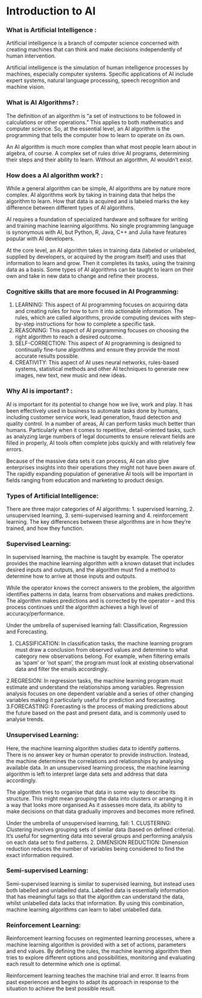 # Introduction to AI

### What is Artificial Intelligence :

Artificial intelligence is a branch of computer science concerned with creating machines that can think and make decisions independently of human intervention.

Artificial intelligence is the simulation of human intelligence processes by machines, especially computer systems. Specific applications of AI include expert systems, natural language processing, speech recognition and machine vision.

### What is AI Algorithms? :

The definition of an algorithm is “a set of instructions to be followed in calculations or other operations.” This applies to both mathematics and computer science. So, at the essential level, an AI algorithm is the programming that tells the computer how to learn to operate on its own.

An AI algorithm is much more complex than what most people learn about in algebra, of course. A complex set of rules drive AI programs, determining their steps and their ability to learn. Without an algorithm, AI wouldn’t exist.

### How does a AI algorithm work? :

While a general algorithm can be simple, AI algorithms are by nature more complex. AI algorithms work by taking in training data that helps the algorithm to learn. How that data is acquired and is labeled marks the key difference between different types of AI algorithms.

AI requires a foundation of specialized hardware and software for writing and training machine learning algorithms. No single programming language is synonymous with AI, but Python, R, Java, C++ and Julia have features popular with AI developers.

At the core level, an AI algorithm takes in training data (labeled or unlabeled, supplied by developers, or acquired by the program itself) and uses that information to learn and grow. Then it completes its tasks, using the training data as a basis. Some types of AI algorithms can be taught to learn on their own and take in new data to change and refine their process.

### Cognitive skills that are more focused in AI Programming:

1.  LEARNING: This aspect of AI programming focuses on acquiring data and creating rules for how to turn it into actionable information. The rules, which are called algorithms, provide computing devices with step-by-step instructions for how to complete a specific task.
2.  REASONING: This aspect of AI programming focuses on choosing the right algorithm to reach a desired outcome.
3.  SELF-CORRECTION: This aspect of AI programming is designed to continually fine-tune algorithms and ensure they provide the most accurate results possible.
4.  CREATIVITY: This aspect of AI uses neural networks, rules-based systems, statistical methods and other AI techniques to generate new images, new text, new music and new ideas.

### Why AI is important? :

AI is important for its potential to change how we live, work and play. It has been effectively used in business to automate tasks done by humans, including customer service work, lead generation, fraud detection and quality control. In a number of areas, AI can perform tasks much better than humans. Particularly when it comes to repetitive, detail-oriented tasks, such as analyzing large numbers of legal documents to ensure relevant fields are filled in properly, AI tools often complete jobs quickly and with relatively few errors.

Because of the massive data sets it can process, AI can also give enterprises insights into their operations they might not have been aware of. The rapidly expanding population of generative AI tools will be important in fields ranging from education and marketing to product design.

### Types of Artificial Intelligence:

There are three major categories of AI algorithms: 1. supervised learning, 2. unsupervised learning, 3. semi-supervised learning and 4. reinforcement learning.
The key differences between these algorithms are in how they’re trained, and how they function.

### Supervised Learning:

In supervised learning, the machine is taught by example. The operator provides the machine learning algorithm with a known dataset that includes desired inputs and outputs, and the algorithm must find a method to determine how to arrive at those inputs and outputs.

While the operator knows the correct answers to the problem, the algorithm identifies patterns in data, learns from observations and makes predictions. The algorithm makes predictions and is corrected by the operator – and this process continues until the algorithm achieves a high level of accuracy/performance.

Under the umbrella of supervised learning fall: Classification, Regression and Forecasting.

1. CLASSIFICATION: In classification tasks, the machine learning program must draw a conclusion from observed values and determine to what category new observations belong. For example, when filtering emails as ‘spam’ or ‘not spam’, the program must look at existing observational data and filter the emails accordingly.

2.REGRESION: In regression tasks, the machine learning program must estimate and understand the relationships among variables. Regression analysis focuses on one dependent variable and a series of other changing variables making it particularly useful for prediction and forecasting.
3.FORECASTING: Forecasting is the process of making predictions about the future based on the past and present data, and is commonly used to analyse trends.

### Unsupervised Learning:

Here, the machine learning algorithm studies data to identify patterns. There is no answer key or human operator to provide instruction. Instead, the machine determines the correlations and relationships by analysing available data. In an unsupervised learning process, the machine learning algorithm is left to interpret large data sets and address that data accordingly.

The algorithm tries to organise that data in some way to describe its structure. This might mean grouping the data into clusters or arranging it in a way that looks more organised.As it assesses more data, its ability to make decisions on that data gradually improves and becomes more refined.

Under the umbrella of unsupervised learning, fall: 1. CLUSTERING: Clustering involves grouping sets of similar data (based on defined criteria). It’s useful for segmenting data into several groups and performing analysis on each data set to find patterns. 2. DIMENSION REDUCTION: Dimension reduction reduces the number of variables being considered to find the exact information required.

### Semi-supervised Learning:

Semi-supervised learning is similar to supervised learning, but instead uses both labelled and unlabelled data. Labelled data is essentially information that has meaningful tags so that the algorithm can understand the data, whilst unlabelled data lacks that information. By using this combination, machine learning algorithms can learn to label unlabelled data.

### Reinforcement Learning:

Reinforcement learning focuses on regimented learning processes, where a machine learning algorithm is provided with a set of actions, parameters and end values. By defining the rules, the machine learning algorithm then tries to explore different options and possibilities, monitoring and evaluating each result to determine which one is optimal.

Reinforcement learning teaches the machine trial and error. It learns from past experiences and begins to adapt its approach in response to the situation to achieve the best possible result.
